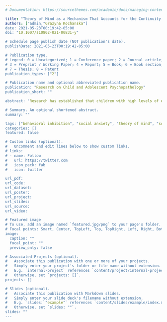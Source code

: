 ```yaml
---
# Documentation: https://sourcethemes.com/academic/docs/managing-content/

title: "Theory of Mind as a Mechanism That Accounts for the Continuity or Discontinuity of Behavioral Inhibition: A Developmentally Informed Model of Risk for Social Anxiety"
authors: ["admin,"Grazyna Kochanska"]
date: 2021-05-23T00:19:42-05:00
doi: "10.1007/s10802-021-00831-y"

# Schedule page publish date (NOT publication's date).
publishDate: 2021-05-23T00:19:42-05:00

# Publication type.
# Legend: 0 = Uncategorized; 1 = Conference paper; 2 = Journal article;
# 3 = Preprint / Working Paper; 4 = Report; 5 = Book; 6 = Book section;
# 7 = Thesis; 8 = Patent
publication_types: ["2"]

# Publication name and optional abbreviated publication name.
publication: "Research on Child and Adolescent Psychopathology"
publication_short: ""

abstract: "Research has established that children with high levels of early behavioral inhibition (BI) – a subdued, timid, fearful response to novel or mildly challenging stimuli or events – are at an elevated risk for social anxiety in later childhood and adolescence. Yet, substantial heterogeneity has been documented in those developmental trajectories; consequently, understanding factors that moderate children’s paths from early BI to social anxiety is an important goal. We proposed that the association between children’s BI at toddler age and social anxiety at early school age is (a) mediated by their BI at preschool age, and (b) moderated by the level of social understanding, or Theory of Mind (ToM). In 102 typically developing community children, we observed BI in the laboratory at age 2 and 4.5 in “Risk Room” paradigms and assessed ToM at age 4.5 and 5.5 using false belief tasks. Mothers and fathers rated children’s social anxiety symptoms at age 6.5.  We supported the proposed moderated mediation model, with the path from BI at age 2 to BI at age 4.5 to social anxiety at age 6.5 unfolding only for children whose ToM abilities were relatively low, but not for those whose ToM abilities were relatively high. Results also supported a curvilinear relation between ToM and social anxiety, which highlights the risk of elevated social anxiety for children with extremely low ToM abilities. Taken together, proficiency in mindreading may help inhibited children navigate social environments and thus reduce risks for social anxiety."

# Summary. An optional shortened abstract.
summary: ""

tags: ["behavioral inhibition", "social anxiety", "theory of mind", "social information processing"]
categories: []
featured: false

# Custom links (optional).
#   Uncomment and edit lines below to show custom links.
# links:
# - name: Follow
#   url: https://twitter.com
#   icon_pack: fab
#   icon: twitter

url_pdf:
url_code:
url_dataset:
url_poster:
url_project:
url_slides:
url_source:
url_video:

# Featured image
# To use, add an image named `featured.jpg/png` to your page's folder. 
# Focal points: Smart, Center, TopLeft, Top, TopRight, Left, Right, BottomLeft, Bottom, BottomRight.
image:
  caption: ""
  focal_point: ""
  preview_only: false

# Associated Projects (optional).
#   Associate this publication with one or more of your projects.
#   Simply enter your project's folder or file name without extension.
#   E.g. `internal-project` references `content/project/internal-project/index.md`.
#   Otherwise, set `projects: []`.
projects: []

# Slides (optional).
#   Associate this publication with Markdown slides.
#   Simply enter your slide deck's filename without extension.
#   E.g. `slides: "example"` references `content/slides/example/index.md`.
#   Otherwise, set `slides: ""`.
slides: ""
---
```

